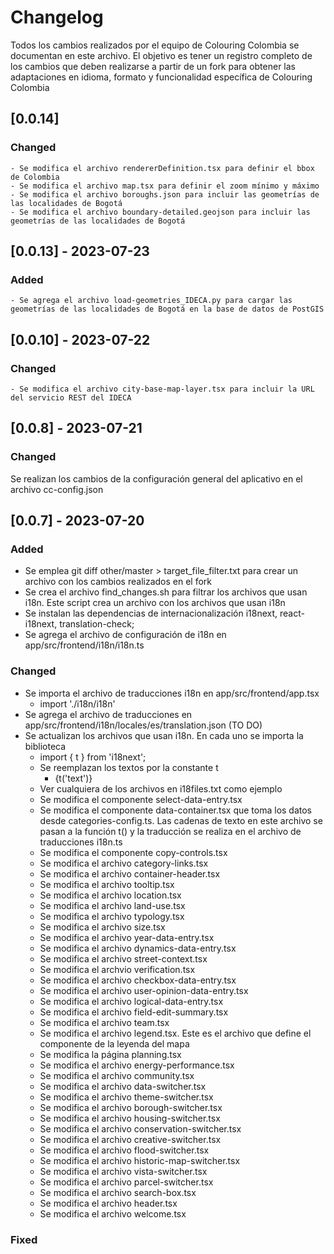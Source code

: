 # Changelog

Todos los cambios realizados por el equipo de Colouring Colombia se documentan en este archivo. El objetivo es tener un registro completo de los cambios que deben realizarse a partir de un fork para obtener las adaptaciones en idioma, formato y funcionalidad específica de Colouring Colombia

## [0.0.14]

### Changed

    - Se modifica el archivo rendererDefinition.tsx para definir el bbox de Colombia
    - Se modifica el archivo map.tsx para definir el zoom mínimo y máximo
    - Se modifica el archivo boroughs.json para incluir las geometrías de las localidades de Bogotá
    - Se modifica el archivo boundary-detailed.geojson para incluir las geometrías de las localidades de Bogotá


## [0.0.13] - 2023-07-23

### Added

    - Se agrega el archivo load-geometries_IDECA.py para cargar las geometrías de las localidades de Bogotá en la base de datos de PostGIS

## [0.0.10] - 2023-07-22

### Changed

    - Se modifica el archivo city-base-map-layer.tsx para incluir la URL del servicio REST del IDECA

## [0.0.8] - 2023-07-21
### Changed
Se realizan los cambios de la configuración general del aplicativo en el archivo cc-config.json


## [0.0.7] - 2023-07-20
### Added
- Se emplea git diff other/master > target_file_filter.txt para crear un archivo con los cambios realizados en el fork
- Se crea el archivo find_changes.sh para filtrar los archivos que usan i18n. Este script crea un archivo con los archivos que usan i18n
- Se instalan las dependencias de internacionalización i18next, react-i18next, translation-check;
- Se agrega el archivo de configuración de i18n en app/src/frontend/i18n/i18n.ts

### Changed
- Se importa el archivo de traducciones i18n en app/src/frontend/app.tsx
    - import './i18n/i18n'
- Se agrega el archivo de traducciones en app/src/frontend/i18n/locales/es/translation.json (TO DO)
- Se actualizan los archivos que usan i18n. En cada uno se importa la biblioteca 
    - import { t } from 'i18next';
    - Se reemplazan los textos por la constante t
        - {t('text')}
    - Ver cualquiera de los archivos en i18files.txt como ejemplo
    - Se modifica el componente select-data-entry.tsx
    - Se modifica el componente data-container.tsx que toma los datos desde categories-config.ts. Las cadenas de texto en este archivo se pasan a la función t() y la traducción se realiza en el archivo de traducciones i18n.ts
    - Se modifica el componente copy-controls.tsx
    - Se modifica el archivo category-links.tsx
    - Se modifica el archivo container-header.tsx
    - Se modifica el archivo tooltip.tsx
    - Se modifica el archivo location.tsx
    - Se modifica el archivo land-use.tsx
    - Se modifica el archivo typology.tsx
    - Se modifica el archivo size.tsx
    - Se modifica el archivo year-data-entry.tsx
    - Se modifica el archivo dynamics-data-entry.tsx
    - Se modifica el archivo street-context.tsx
    - Se modifica el archvio verification.tsx
    - Se modifica el archivo checkbox-data-entry.tsx
    - Se modifica el archivo user-opinion-data-entry.tsx
    - Se modifica el archivo logical-data-entry.tsx
    - Se modifica el archivo field-edit-summary.tsx
    - Se modifica el archivo team.tsx
    - Se modifica el archivo legend.tsx. Este es el archivo que define el componente de la leyenda del mapa
    - Se modifica la página planning.tsx
    - Se modifica el archivo energy-performance.tsx
    - Se modifica el archivo community.tsx
    - Se modifica el archivo data-switcher.tsx
    - Se modifica el archivo theme-switcher.tsx
    - Se modifica el archivo borough-switcher.tsx
    - Se modifica el archivo housing-switcher.tsx
    - Se modifica el archivo conservation-switcher.tsx
    - Se modifica el archivo creative-switcher.tsx
    - Se modifica el archivo flood-switcher.tsx
    - Se modifica el archivo historic-map-switcher.tsx
    - Se modifica el archivo vista-switcher.tsx
    - Se modifica el archivo parcel-switcher.tsx
    - Se modifica el archivo search-box.tsx
    - Se modifica el archivo header.tsx
    - Se modifica el archivo welcome.tsx



### Fixed


